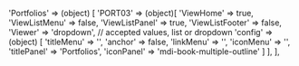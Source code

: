 'Portfolios' => (object) [
            'PORT03' => (object)[
                'ViewHome' => true,
                'ViewListMenu' => false,
                'ViewListPanel' => true,
                'ViewListFooter' => false,
                'Viewer' => 'dropdown', // accepted values, list or dropdown
                'config' => (object) [
                    'titleMenu' => '',
                    'anchor' =>  false,
                    'linkMenu' => '',
                    'iconMenu' => '',
                    'titlePanel' => 'Portfolios',
                    'iconPanel' => 'mdi-book-multiple-outline'
                ]
            ],
        ],